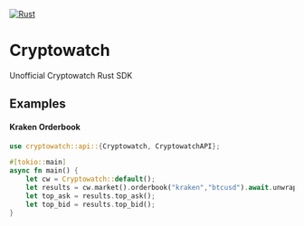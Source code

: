 [![Rust](https://github.com/atcol/cryptowatch/actions/workflows/rust.yml/badge.svg)](https://github.com/atcol/cryptowatch/actions/workflows/rust.yml)

# Cryptowatch

Unofficial Cryptowatch Rust SDK

## Examples

#### Kraken Orderbook

```rust
use cryptowatch::api::{Cryptowatch, CryptowatchAPI};

#[tokio::main]
async fn main() {
    let cw = Cryptowatch::default();
    let results = cw.market().orderbook("kraken","btcusd").await.unwrap();
    let top_ask = results.top_ask();
    let top_bid = results.top_bid();
}
```

